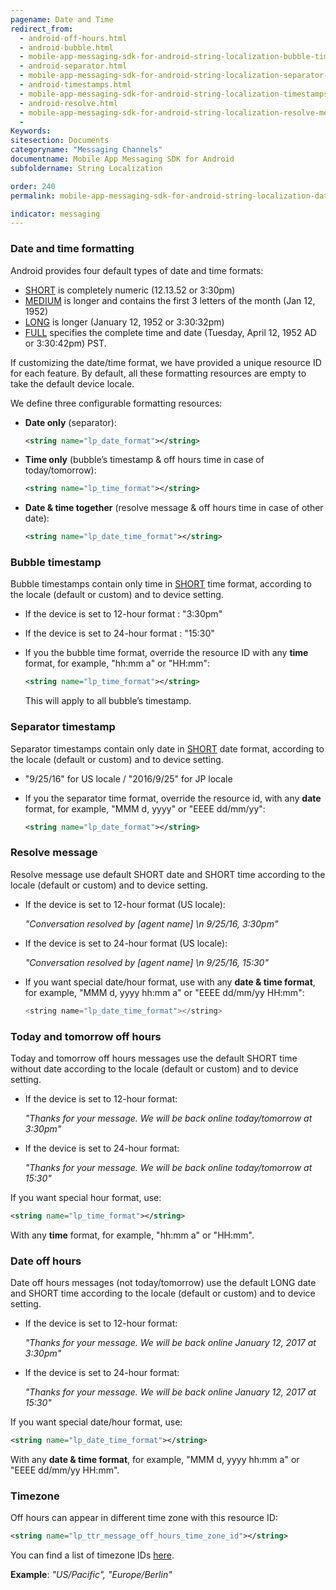 ```yaml
---
pagename: Date and Time
redirect_from:
  - android-off-hours.html
  - android-bubble.html
  - mobile-app-messaging-sdk-for-android-string-localization-bubble-timestamp.html
  - android-separator.html
  - mobile-app-messaging-sdk-for-android-string-localization-separator-timestamp.html
  - android-timestamps.html
  - mobile-app-messaging-sdk-for-android-string-localization-timestamps-formatting.html
  - android-resolve.html
  - mobile-app-messaging-sdk-for-android-string-localization-resolve-message.html
  - 
Keywords:
sitesection: Documents
categoryname: "Messaging Channels"
documentname: Mobile App Messaging SDK for Android
subfoldername: String Localization

order: 240
permalink: mobile-app-messaging-sdk-for-android-string-localization-date-and-time.html

indicator: messaging
---
```


### Date and time formatting

Android provides four default types of date and time formats:

- [SHORT](https://developer.android.com/reference/java/text/DateFormat.html#SHORT) is completely numeric (12.13.52 or 3:30pm)
- [MEDIUM](https://developer.android.com/reference/java/text/DateFormat.html#MEDIUM) is longer and contains the first 3 letters of the month (Jan 12, 1952)
- [LONG](https://developer.android.com/reference/java/text/DateFormat.html#LONG) is longer (January 12, 1952 or 3:30:32pm)
- [FULL](https://developer.android.com/reference/java/text/DateFormat.html#FULL) specifies the complete time and date (Tuesday, April 12, 1952 AD or 3:30:42pm) PST.

If customizing the date/time format, we have provided a unique resource ID for each feature. By default, all these formatting resources are empty to take the default device locale.

We define three configurable formatting resources:

- **Date only** (separator):

   ```xml
   <string name="lp_date_format"></string>
   ```

- **Time only** (bubble’s timestamp & off hours time in case of today/tomorrow):

   ```xml
   <string name="lp_time_format"></string>
   ```

- **Date & time together** (resolve message & off hours time in case of other date):

   ```xml
   <string name="lp_date_time_format"></string>
   ```


### Bubble timestamp

Bubble timestamps contain only time in [SHORT](https://developer.android.com/reference/java/text/DateFormat.html#SHORT) time format, according to the locale (default or custom) and to device setting.

- If the device is set to 12-hour format : "3:30pm"
- If the device is set to 24-hour format : "15:30"
- If you the bubble time format, override the resource ID with any **time** format, for example, "hh:mm a" or "HH:mm":

   ```xml
   <string name="lp_time_format"></string>
   ```

   This will apply to all bubble’s timestamp.

### Separator timestamp

Separator timestamps contain only date in [SHORT](https://developer.android.com/reference/java/text/DateFormat.html#SHORT) date format, according to the locale (default or custom) and to device setting.

- "9/25/16" for US locale / "2016/9/25" for JP locale
- If you the separator time format, override the resource id, with any **date** format, for example, "MMM d, yyyy" or "EEEE dd/mm/yy":

   ```xml
   <string name="lp_date_format"></string>
   ```

### Resolve message

Resolve message use default SHORT date and SHORT time according to the locale (default or custom) and to device setting.

- If the device is set to 12-hour format (US locale):

  *"Conversation resolved by [agent name] \n 9/25/16, 3:30pm"*

- If the device is set to 24-hour format (US locale):
  
  *"Conversation resolved by [agent name] \n 9/25/16, 15:30"*

- If you want special date/hour format, use with any **date & time format**, for example, "MMM d, yyyy hh:mm a" or "EEEE dd/mm/yy HH:mm":

   ```java
   <string name="lp_date_time_format"></string>
   ```


### Today and tomorrow off hours 
Today and tomorrow off hours messages use the default SHORT time without date according to the locale (default or custom) and to device setting.

- If the device is set to 12-hour format:
  
   *"Thanks for your message. We will be back online today/tomorrow at 3:30pm"*

- If the device is set to 24-hour format:
  
   *"Thanks for your message. We will be back online today/tomorrow at 15:30"*

If you want special hour format, use:

```xml
<string name="lp_time_format"></string>
```

With any **time** format, for example, "hh:mm a" or "HH:mm".

### Date off hours

Date off hours messages (not today/tomorrow) use the default LONG date and SHORT time according to the locale (default or custom) and to device setting.

- If the device is set to 12-hour format:
  
   *"Thanks for your message. We will be back online January 12, 2017 at 3:30pm"*

- If the device is set to 24-hour format:
  
   *"Thanks for your message. We will be back online January 12, 2017 at 15:30"*

If you want special date/hour format, use:

```xml
<string name="lp_date_time_format"></string>
```

With any **date & time format**, for example, "MMM d, yyyy hh:mm a" or "EEEE dd/mm/yy HH:mm".

### Timezone

Off hours can appear in different time zone with this resource ID:

```xml
<string name="lp_ttr_message_off_hours_time_zone_id"></string>
```

You can find a list of timezone IDs [here](https://garygregory.wordpress.com/2013/06/18/what-are-the-java-timezone-ids/).

**Example**: _"US/Pacific", "Europe/Berlin"_


